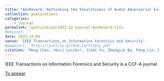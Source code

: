 ```yaml
---
title: "AdvReverb: Rethinking the Stealthiness of Audio Adversarial Examples to Human Perception"
collection: publications
catogories: 
    - journal
permalink: /publication/2023-12-journal-AdvReverb-tifs
#excerpt: ''
date: 2023-12-05
venue: 'IEEE Transactions on Information Forensics and Security'
#paperurl: 'http://lynnlilu.github.io/files/.pdf'
citation: 'Meng Chen, <b>Li Lu</b>*, Jiadi Yu, Zhongjie Ba, Feng Lin, Kui Ren. &quot;AdvReverb: Rethinking the Stealthiness of Audio Adversarial Examples to Human Perception.&quot; <i>IEEE Transactions on Information Forensics and Security</i>. 2023. doi: to appear.'
---
```


IEEE Transactions on Information Forensics and Security is a CCF-A journal.

[To appear](https://www.doi.org/xxx)
